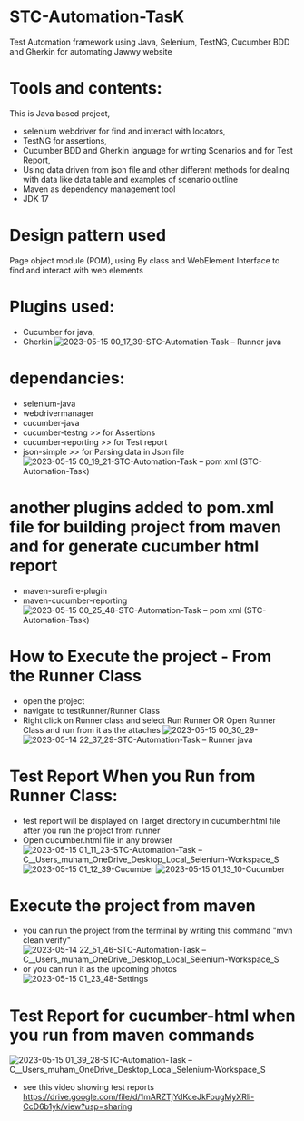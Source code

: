 ﻿# STC-Automation-TasK
Test Automation framework using Java, Selenium, TestNG, Cucumber BDD and Gherkin for automating Jawwy website
# Tools and contents:
This is Java based project, 
- selenium webdriver for find and interact with locators, 
- TestNG for assertions,  
- Cucumber BDD and Gherkin language for writing Scenarios and for Test Report, 
- Using data driven from json file and other different methods for dealing with data like data table and examples of scenario outline 
- Maven as dependency management tool
- JDK 17
# Design pattern used
Page object module (POM), using By class and WebElement Interface to find and interact with web elements
# Plugins used:
- Cucumber for java,
- Gherkin
![2023-05-15 00_17_39-STC-Automation-Task – Runner java](https://github.com/Shahinoo/STC-Automation-TasK/assets/48762136/55b9e5bf-8745-4f2a-a585-d38b4cb5c0ef)

# dependancies:
- selenium-java
- webdrivermanager
- cucumber-java 
- cucumber-testng >> for Assertions
- cucumber-reporting >> for Test report
- json-simple >> for Parsing data in Json file
![2023-05-15 00_19_21-STC-Automation-Task – pom xml (STC-Automation-Task)](https://github.com/Shahinoo/STC-Automation-TasK/assets/48762136/2b60fa5c-3633-410a-84f6-92320da9796a)

# another plugins added to pom.xml file for building project from maven and for generate cucumber html report
- maven-surefire-plugin
- maven-cucumber-reporting
![2023-05-15 00_25_48-STC-Automation-Task – pom xml (STC-Automation-Task)](https://github.com/Shahinoo/STC-Automation-TasK/assets/48762136/1d38eb6b-ca21-45ad-9794-a32afcf6c56d)

# How to Execute the project - From the Runner Class
- open the project 
- navigate to testRunner/Runner Class
- Right click on Runner class and select Run Runner OR Open Runner Class and run from it as the attaches
![2023-05-15 00_30_29-](https://github.com/Shahinoo/STC-Automation-TasK/assets/48762136/b6188685-91ed-4df7-a3a0-af92f7a6c691)
![2023-05-14 22_37_29-STC-Automation-Task – Runner java](https://github.com/Shahinoo/STC-Automation-TasK/assets/48762136/f8cc6701-eb97-4e48-95fc-a56ab08b9a04)

# Test Report When you Run from Runner Class:
- test report will be displayed on Target directory in cucumber.html file after you run the project from runner 
- Open cucumber.html file in any browser
![2023-05-15 01_11_23-STC-Automation-Task – C__Users_muham_OneDrive_Desktop_Local_Selenium-Workspace_S](https://github.com/Shahinoo/STC-Automation-TasK/assets/48762136/cea3a152-f63e-4424-b0d9-38fc465858ca)
![2023-05-15 01_12_39-Cucumber](https://github.com/Shahinoo/STC-Automation-TasK/assets/48762136/2c6c5db0-dda4-4ea5-86a5-8634fe10e45c)
![2023-05-15 01_13_10-Cucumber](https://github.com/Shahinoo/STC-Automation-TasK/assets/48762136/04596452-a430-4775-b494-09f053d19cad)

# Execute the project from maven
- you can run the project from the terminal by writing this command "mvn clean verify"
![2023-05-14 22_51_46-STC-Automation-Task – C__Users_muham_OneDrive_Desktop_Local_Selenium-Workspace_S](https://github.com/Shahinoo/STC-Automation-TasK/assets/48762136/d25a01ce-b749-42cb-b2f8-80e934604e37)
- or you can run it as the upcoming photos
![2023-05-15 01_23_48-Settings](https://github.com/Shahinoo/STC-Automation-TasK/assets/48762136/82223ce1-14b3-457e-87ad-445c7c6abdc6)
# Test Report for cucumber-html when you run from maven commands
![2023-05-15 01_39_28-STC-Automation-Task – C__Users_muham_OneDrive_Desktop_Local_Selenium-Workspace_S](https://github.com/Shahinoo/STC-Automation-TasK/assets/48762136/ee805624-07e6-44e5-ae4f-8462444ffa58)
- see this video showing test reports
https://drive.google.com/file/d/1mARZTjYdKceJkFougMyXRli-CcD6b1yk/view?usp=sharing

